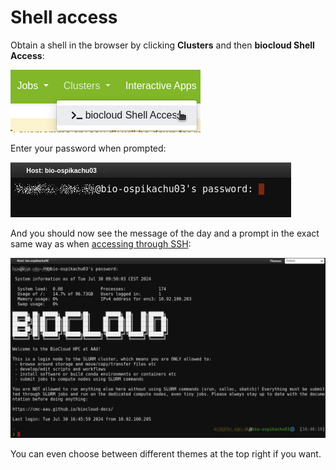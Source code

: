 # Shell access
Obtain a shell in the browser by clicking **Clusters** and then **biocloud Shell Access**:

![web portal shell button](img/shell_button.png)

Enter your password when prompted:

![web portal shell password](img/shellpwd.png)

And you should now see the message of the day and a prompt in the exact same way as when [accessing through SSH](../../access/ssh.md):

![web portal shell motd](img/shellmotd.png)

You can even choose between different themes at the top right if you want.

